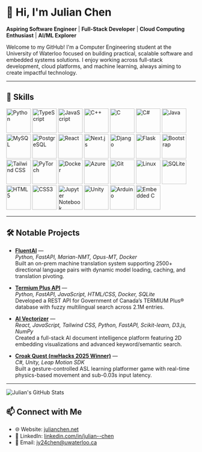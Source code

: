 # 👋 Hi, I'm Julian Chen

**Aspiring Software Engineer** | **Full-Stack Developer** | **Cloud Computing Enthusiast** | **AI/ML Explorer**

Welcome to my GitHub! I'm a Computer Engineering student at the University of Waterloo focused on building practical, scalable software and embedded systems solutions. I enjoy working across full-stack development, cloud platforms, and machine learning, always aiming to create impactful technology.

---

## 🔧 Skills

<p align="left">

<!-- Languages -->
<img src="https://cdn.jsdelivr.net/gh/devicons/devicon/icons/python/python-original.svg" width="65" alt="Python"/>
<img src="https://cdn.jsdelivr.net/gh/devicons/devicon/icons/typescript/typescript-original.svg" width="65" alt="TypeScript"/>
<img src="https://cdn.jsdelivr.net/gh/devicons/devicon/icons/javascript/javascript-original.svg" width="65" alt="JavaScript"/>
<img src="https://cdn.jsdelivr.net/gh/devicons/devicon/icons/cplusplus/cplusplus-original.svg" width="65" alt="C++"/>
<img src="https://cdn.jsdelivr.net/gh/devicons/devicon/icons/c/c-original.svg" width="65" alt="C"/>
<img src="https://cdn.jsdelivr.net/gh/devicons/devicon/icons/csharp/csharp-original.svg" width="65" alt="C#"/>
<img src="https://cdn.jsdelivr.net/gh/devicons/devicon/icons/java/java-original.svg" width="65" alt="Java"/>
<img src="https://cdn.jsdelivr.net/gh/devicons/devicon/icons/mysql/mysql-original-wordmark.svg" width="65" alt="MySQL"/>
<img src="https://cdn.jsdelivr.net/gh/devicons/devicon/icons/postgresql/postgresql-original.svg" width="65" alt="PostgreSQL"/>

<!-- Frameworks & Libraries -->
<img src="https://cdn.jsdelivr.net/gh/devicons/devicon/icons/react/react-original.svg" width="65" alt="React"/>
<img src="https://cdn.jsdelivr.net/gh/devicons/devicon/icons/nextjs/nextjs-original.svg" width="65" alt="Next.js"/>
<img src="https://cdn.jsdelivr.net/gh/devicons/devicon/icons/django/django-plain.svg" width="65" alt="Django"/>
<img src="https://cdn.jsdelivr.net/gh/devicons/devicon/icons/flask/flask-original.svg" width="65" alt="Flask"/>
<img src="https://cdn.jsdelivr.net/gh/devicons/devicon/icons/bootstrap/bootstrap-original.svg" width="65" alt="Bootstrap"/>
<img src="https://upload.wikimedia.org/wikipedia/commons/thumb/d/d5/Tailwind_CSS_Logo.svg/512px-Tailwind_CSS_Logo.svg.png" width="65" alt="Tailwind CSS"/>
<img src="https://cdn.jsdelivr.net/gh/devicons/devicon/icons/pytorch/pytorch-original.svg" width="65" alt="PyTorch"/>

<!-- Tools & Platforms -->
<img src="https://cdn.jsdelivr.net/gh/devicons/devicon/icons/docker/docker-original.svg" width="65" alt="Docker"/>
<img src="https://cdn.jsdelivr.net/gh/devicons/devicon/icons/azure/azure-original.svg" width="65" alt="Azure"/>
<img src="https://cdn.jsdelivr.net/gh/devicons/devicon/icons/git/git-original.svg" width="65" alt="Git"/>
<img src="https://cdn.jsdelivr.net/gh/devicons/devicon/icons/linux/linux-original.svg" width="65" alt="Linux"/>
<img src="https://cdn.jsdelivr.net/gh/devicons/devicon/icons/sqlite/sqlite-original.svg" width="65" alt="SQLite"/>
<img src="https://cdn.jsdelivr.net/gh/devicons/devicon/icons/html5/html5-original.svg" width="65" alt="HTML5"/>
<img src="https://cdn.jsdelivr.net/gh/devicons/devicon/icons/css3/css3-original.svg" width="65" alt="CSS3"/>
<img src="https://cdn.jsdelivr.net/gh/devicons/devicon/icons/jupyter/jupyter-original.svg" width="65" alt="Jupyter Notebook"/>
<img src="https://cdn.jsdelivr.net/gh/devicons/devicon/icons/unity/unity-original.svg" width="65" alt="Unity"/>

<!-- Hardware & Protocols -->
<img src="https://cdn.jsdelivr.net/gh/devicons/devicon/icons/arduino/arduino-original.svg" width="65" alt="Arduino"/>
<img src="https://cdn.jsdelivr.net/gh/devicons/devicon/icons/embeddedc/embeddedc-original.svg" width="65" alt="Embedded C"/>

</p>


---

## 🛠 Notable Projects

- [**FluentAI**](https://github.com/julianchen24/FluentAI) —  
  *Python, FastAPI, Marian-NMT, Opus-MT, Docker*  
  Built an on-prem machine translation system supporting 2500+ directional language pairs with dynamic model loading, caching, and translation pivoting.

- [**Termium Plus API**](https://github.com/julianchen24/Termium-Plus-API) —  
  *Python, FastAPI, JavaScript, HTML/CSS, Docker, SQLite*  
  Developed a REST API for Government of Canada’s TERMIUM Plus® database with fuzzy multilingual search across 2.1M entries.

- [**AI Vectorizer**](https://github.com/julianchen24/AI-Vectorizer) —  
  *React, JavaScript, Tailwind CSS, Python, FastAPI, Scikit-learn, D3.js, NumPy*  
  Created a full-stack AI document intelligence platform featuring 2D embedding visualizations and advanced keyword/semantic search.

- [**Croak Quest (nwHacks 2025 Winner)**](https://github.com/julianchen24/Croak-Quest) —  
  *C#, Unity, Leap Motion SDK*  
  Built a gesture-controlled ASL learning platformer game with real-time physics-based movement and sub-0.03s input latency.

---

![Julian's GitHub Stats](https://github-readme-stats.vercel.app/api?username=julianchen24&show_icons=true&theme=tokyonight)

## 📫 Connect with Me

- 🌐 Website: [julianchen.net](https://julianchen.net/)
- 💼 LinkedIn: [linkedin.com/in/julian--chen](https://www.linkedin.com/in/julian--chen/)
- 📧 Email: jy24chen@uwaterloo.ca
